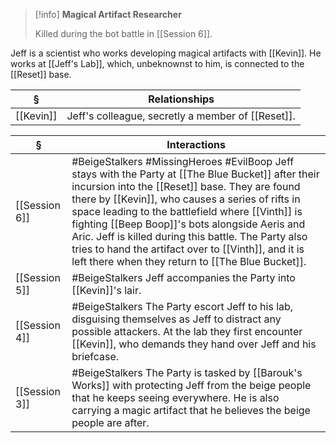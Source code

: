 >[!info] 
>**Magical Artifact Researcher**
>
> Killed during the bot battle in [[Session 6]].
>

Jeff is a scientist who works developing magical artifacts with [[Kevin]]. He works at [[Jeff's Lab]], which, unbeknownst to him, is connected to the [[Reset]] base.

| § | Relationships |
| ---- | ---- |
| [[Kevin]] | Jeff's colleague, secretly a member of [[Reset]]. |

| § | Interactions |
| ---- | ---- |
| [[Session 6]] | #BeigeStalkers #MissingHeroes #EvilBoop Jeff stays with the Party at [[The Blue Bucket]] after their incursion into the [[Reset]] base. They are found there by [[Kevin]], who causes a series of rifts in space leading to the battlefield where [[Vinth]] is fighting [[Beep Boop]]'s bots alongside Aeris and Aric. Jeff is killed during this battle. The Party also tries to hand the artifact over to [[Vinth]], and it is left there when they return to [[The Blue Bucket]].  |
| [[Session 5]] | #BeigeStalkers Jeff accompanies the Party into [[Kevin]]'s lair. |
| [[Session 4]] | #BeigeStalkers The Party escort Jeff to his lab, disguising themselves as Jeff to distract any possible attackers. At the lab they first encounter [[Kevin]], who demands they hand over Jeff and his briefcase. |
| [[Session 3]] | #BeigeStalkers The Party is tasked by [[Barouk's Works]] with protecting Jeff from the beige people that he keeps seeing everywhere. He is also carrying a magic artifact that he believes the beige people are after. |
